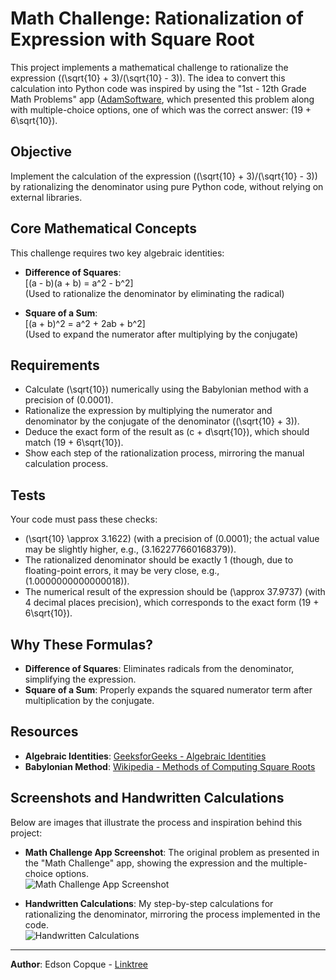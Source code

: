 # Math Challenge: Rationalization of Expression with Square Root

This project implements a mathematical challenge to rationalize the expression \((\sqrt{10} + 3)/(\sqrt{10} - 3)\). The idea to convert this calculation into Python code was inspired by using the "1st - 12th Grade Math Problems" app ([AdamSoftware](https://play.google.com/store/apps/details?id=com.companyname.MaturaMatematyka), which presented this problem along with multiple-choice options, one of which was the correct answer: \(19 + 6\sqrt{10}\).

## Objective

Implement the calculation of the expression \((\sqrt{10} + 3)/(\sqrt{10} - 3)\) by rationalizing the denominator using pure Python code, without relying on external libraries.

## Core Mathematical Concepts

This challenge requires two key algebraic identities:

- **Difference of Squares**:  
  \[(a - b)(a + b) = a^2 - b^2\]  
  (Used to rationalize the denominator by eliminating the radical)

- **Square of a Sum**:  
  \[(a + b)^2 = a^2 + 2ab + b^2\]  
  (Used to expand the numerator after multiplying by the conjugate)

## Requirements

- Calculate \(\sqrt{10}\) numerically using the Babylonian method with a precision of \(0.0001\).
- Rationalize the expression by multiplying the numerator and denominator by the conjugate of the denominator (\(\sqrt{10} + 3\)).
- Deduce the exact form of the result as \(c + d\sqrt{10}\), which should match \(19 + 6\sqrt{10}\).
- Show each step of the rationalization process, mirroring the manual calculation process.

## Tests

Your code must pass these checks:

- \(\sqrt{10} \approx 3.1622\) (with a precision of \(0.0001\); the actual value may be slightly higher, e.g., \(3.162277660168379\)).
- The rationalized denominator should be exactly 1 (though, due to floating-point errors, it may be very close, e.g., \(1.0000000000000018\)).
- The numerical result of the expression should be \(\approx 37.9737\) (with 4 decimal places precision), which corresponds to the exact form \(19 + 6\sqrt{10}\).

## Why These Formulas?

- **Difference of Squares**: Eliminates radicals from the denominator, simplifying the expression.
- **Square of a Sum**: Properly expands the squared numerator term after multiplication by the conjugate.

## Resources

- **Algebraic Identities**: [GeeksforGeeks - Algebraic Identities](https://www.geeksforgeeks.org/algebraic-identities/)
- **Babylonian Method**: [Wikipedia - Methods of Computing Square Roots](https://en.wikipedia.org/wiki/Methods_of_computing_square_roots)

## Screenshots and Handwritten Calculations

Below are images that illustrate the process and inspiration behind this project:

- **Math Challenge App Screenshot**: The original problem as presented in the "Math Challenge" app, showing the expression and the multiple-choice options.  
  ![Math Challenge App Screenshot](images/math_challenge_app.png)

- **Handwritten Calculations**: My step-by-step calculations for rationalizing the denominator, mirroring the process implemented in the code.  
  ![Handwritten Calculations](images/handwritten_calculations.jpg)
  
---

**Author**: Edson Copque - [Linktree](https://linktr.ee/edsoncopque)
